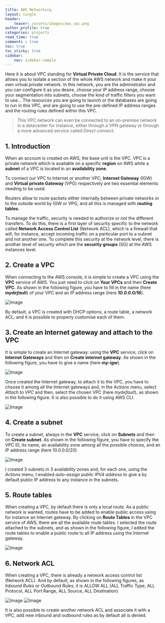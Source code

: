 ```yaml
---
title: AWS Networking
layout: single
header:
    teaser: /assets/images/aws_vpc.png
author_profile: true
categories: projects
read_time: true
comments : true
toc: true
toc_sticky: true
sidebar:
    nav: sidebar-sample
---
```


Here it is about VPC standing for **Virtual Private Cloud**. It is the service that allows
you to isolate a section of the whole AWS network and make it your own virtual private
network. In this network, you are the administrator and you can configure it as you
desire, choose your IP address range, choose your segmentation into subnets,
choose the kind of traffic filters you want to use... The resources you are going
to launch or the databases are going to run in this VPC, and are going to use the pre-defined IP address ranges and the routing rules defined within this VPC.
>This VPC network can even be connected to an on-premise network in a
datacenter for instance, either through a VPN gateway or through
a more advanced service called *Direct connect*.


## 1. Introduction

When an account is created on AWS, the base unit is the VPC. VPC is a private network which is available on a
specific **region** on AWS while a **subnet** of a VPC is located in an
**availability zone**.

To connect our VPC to Internet or another VPC, **Internet Gateway** (IGW) and
**Virtual private Gateway** (VPG) respectively are two essential elements needing
to be used.

Routers allow to route packets either internally between private networks or to
the outside world by IGW or VPG, and all this is managed with **routing tables**.

To manage the traffic, security is needed to authorize or not the different
transfers. To do this, there is a first layer of security specific to the network
called **Network Access Control List** (Network ACL), which is a firewall that will,
for instance, accept incoming traffic on a particular port to a subnet and not
another one. To complete this security at the network level, there is another
level of security which are the **security groups** (SG) at the AWS instances
level.

## 2. Create a VPC

When connecting to the AWS console, it is simple to create a VPC using the **VPC**
service of AWS. You just need to click on **Your VPCs** and then **Create VPC**. As
shown in the following figure, you have to fill in the name (here ***mydefault***) of
your VPC and an IP address range (here ***10.0.0.0/16***).

![Image](/assets/images/aws_vpc_creating.png#center)

By default, a VPC is created with DHCP options, a route table, a network ACL;
and it is possible to properly customise each of them.

## 3. Create an Internet gateway and attach to the VPC

It is simple to create an Internet gateway: using the **VPC** service, click on
**Internet Gateways** and then on **Create internet gateway**. As shown in the
following figure, you have to give a name (here ***my-igw***).

![Image](/assets/images/aws_igw_creating.png#center)

Once created the Internet gateway, to attach it to the VPC, you have to choose
it among all the Internet gateways and, in the *Actions* menu, select *Attach to VPC*
and then, select the chosen VPC (here *mydefault*), as shown in the following figure.
It is also possible to do it using AWS CLI.

![Image](/assets/images/aws_igw_attach.png#center)

## 4. Create a subnet

To create a subnet, always in the **VPC** service, click on **Subnets** and then
on **Create subnet**. As shown in the following figure, you have to specify the VPC
ID, its name, an availability zone among all the possible choices, and an IP address
range (here 10.0.0.0/20)

![Image](/assets/images/aws_vpc_subnet_creating.png#center)

I created 3 subnets in 3 availability zones and, for each one, using the *Actions* menu,
I enabled *auto-assign public IPV4 address* to give a by default public IP address to any instance in the subnets.

## 5. Route tables

When creating a VPC, by default there is only a local route. As a public network
is wanted, routes have to be added to enable public access using for instance an
Internet gateway. By clicking on **Route Tables** in the VPC service of AWS,
there are all the available route tables. I selected the route attached to the
subnets, and as shown in the following figure, I edited the route tables to enable
a public route to all IP address using the Internet gateway.

![Image](/assets/images/aws_route_tables_edit.png#center)

## 6. Network ACL

When creating a VPC, there is already a network access control list (Network ACL).
And by default, as shown in the following figures, as *Inbound Rules* or
*Outbound Rules*, it is ALLOW ALL (ALL Traffic Type, ALL Protocol, ALL Port Range,
ALL Source, ALL Destination)

![Image](/assets/images/aws_NACL_1.png#center)
![Image](/assets/images/aws_NACL_2.png#center)

It is also possible to create another network ACL and associate it with a VPC,
add new inbound and outbound rules as by default all is denied.
